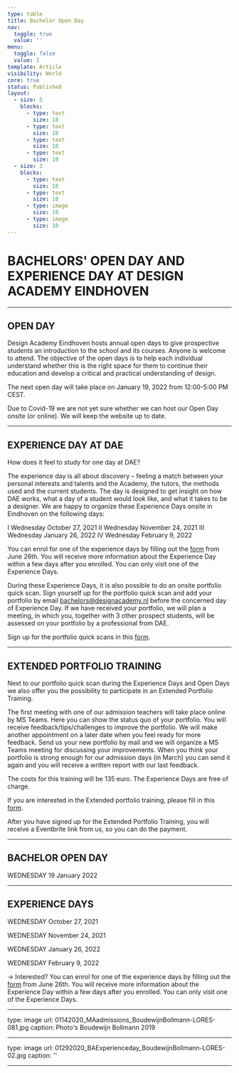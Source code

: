 ```yaml
---
type: table
title: Bachelor Open Day
nav:
  toggle: true
  value: ''
menu:
  toggle: false
  value: 1
template: Article
visibility: World
core: true
status: Published
layout:
  - size: 5
    blocks:
      - type: text
        size: 10
      - type: text
        size: 10
      - type: text
        size: 10
      - type: text
        size: 10
  - size: 3
    blocks:
      - type: text
        size: 10
      - type: text
        size: 10
      - type: image
        size: 10
      - type: image
        size: 10
---
```


# BACHELORS' OPEN DAY AND EXPERIENCE DAY AT DESIGN ACADEMY EINDHOVEN

---

## OPEN DAY
Design Academy Eindhoven hosts annual open days to give prospective students an introduction to the school and its courses. Anyone is welcome to attend. The objective of the open days is to help each individual understand whether this is the right space for them to continue their education and develop a critical and practical understanding of design. 

The next open day will take place on January 19, 2022 from 12:00-5:00 PM CEST. 

Due to Covid-19 we are not yet sure whether we can host our Open Day onsite (or online). We will keep the website up to date.

---

## EXPERIENCE DAY AT DAE
How does it feel to study for one day at DAE?

The experience day is all about discovery – feeling a match between your personal interests and talents and the Academy, the tutors, the methods used and the current students. The day is designed to get insight on how DAE works, what a day of a student would look like, and what it takes to be a designer. We are happy to organize these Experience Days onsite in Eindhoven on the following days:

I Wednesday October 27, 2021
II Wednesday November 24, 2021
III Wednesday January 26, 2022
IV Wednesday February 9, 2022
 
You can enrol for one of the experience days by filling out the [form](https://forms.office.com/Pages/ResponsePage.aspx?id=JP0cLFxinkix_I90WDDqZyWpNj8jKSBCgGAjjNANzThUMEY4TDVQU0dOU05SS0kzMkFBN1A4UkpPOS4u) from June 26th. You will receive more information about the Experience Day within a few days after you enrolled. You can only visit one of the Experience Days.

During these Experience Days, it is also possible to do an onsite portfolio quick scan. Sign yourself up for the portfolio quick scan and add your portfolio by email <bachelors@designacademy.nl> before the concerned day of Experience Day. If we have received your portfolio, we will plan a meeting, in which you, together with 3 other prospect students, will be assessed on your portfolio by a professional from DAE. 

Sign up for the portfolio quick scans in this [form](https://forms.office.com/Pages/ResponsePage.aspx?id=JP0cLFxinkix_I90WDDqZyWpNj8jKSBCgGAjjNANzThUODlaRzBWVVdSUFpUUERBTEo1MzNWSjVBRC4u).

---

## EXTENDED PORTFOLIO TRAINING
Next to our portfolio quick scan during the Experience Days and Open Days we also offer you the possibility to participate in an Extended Portfolio Training.

The first meeting with one of our admission teachers will take place online by MS Teams. Here you can show the status quo of your portfolio. You will receive feedback/tips/challenges to improve the portfolio. We will make another appointment on a later date when you feel ready for more feedback. Send us your new portfolio by mail and we will organize a MS Teams meeting for discussing your improvements. When you think your portfolio is strong enough for our admission days (in March) you can send it again and you will receive a written report with our last feedback.

The costs for this training will be 135 euro. The Experience Days are free of charge.

If you are interested in the Extended portfolio training, please fill in this [form](https://forms.office.com/Pages/ResponsePage.aspx?id=JP0cLFxinkix_I90WDDqZyWpNj8jKSBCgGAjjNANzThUOFlSWEQ2OVYzNjFBSDJKTjRWUkFYRTBBMi4u). 

After you have signed up for the Extended Portfolio Training, you will receive a Eventbrite link from us, so you can do the payment.

---

## BACHELOR OPEN DAY

WEDNESDAY
19 January 2022

---

## EXPERIENCE DAYS

WEDNESDAY
October 27, 2021

WEDNESDAY
November 24, 2021

WEDNESDAY
January 26, 2022

WEDNESDAY
February 9, 2022
 
→ Interested? You can enrol for one of the experience days by filling out the [form](https://forms.office.com/Pages/ResponsePage.aspx?id=JP0cLFxinkix_I90WDDqZyWpNj8jKSBCgGAjjNANzThUMEY4TDVQU0dOU05SS0kzMkFBN1A4UkpPOS4u) from June 26th. You will receive more information about the Experience Day within a few days after you enrolled. You can only visit one of the Experience Days.

---

type: image
url: 01142020_MAadmissions_BoudewijnBollmann-LORES-081.jpg
caption: Photo's Boudewijn Bollmann 2019

---

type: image
url: 01292020_BAExperienceday_BoudewijnBollmann-LORES-02.jpg
caption: ''

---
